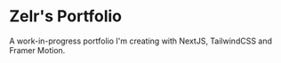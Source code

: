 # Zelr's Portfolio

A work-in-progress portfolio I'm creating with NextJS, TailwindCSS and Framer Motion.

